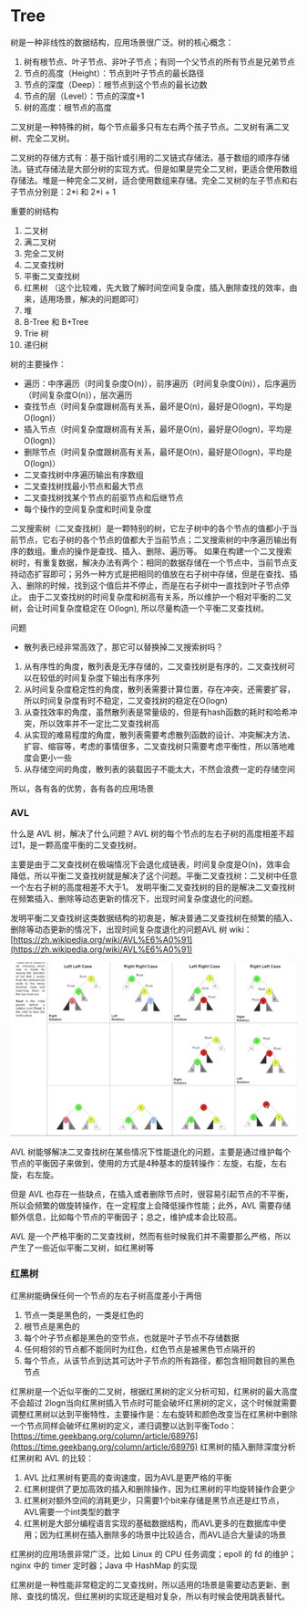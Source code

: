 # Tree

树是一种非线性的数据结构，应用场景很广泛。树的核心概念：

1. 树有根节点、叶子节点、非叶子节点；有同一个父节点的所有节点是兄弟节点
2. 节点的高度（Height）：节点到叶子节点的最长路径
3. 节点的深度（Deep）：根节点到这个节点的最长边数
4. 节点的层（Level）：节点的深度+1
5. 树的高度：根节点的高度

  
二叉树是一种特殊的树，每个节点最多只有左右两个孩子节点。二叉树有满二叉树、完全二叉树。

二叉树的存储方式有：基于指针或引用的二叉链式存储法，基于数组的顺序存储法。链式存储法是大部分树的实现方式。但是如果是完全二叉树，更适合使用数组存储法。堆是一种完全二叉树，适合使用数组来存储。完全二叉树的左子节点和右子节点分别是：2\*i 和 2\*i + 1

重要的树结构

1. 二叉树
2. 满二叉树
3. 完全二叉树
4. 二叉查找树
5. 平衡二叉查找树
6. 红黑树 （这个比较难，先大致了解时间空间复杂度，插入删除查找的效率，由来，适用场景，解决的问题即可）
7. 堆
8. B-Tree 和 B+Tree
9. Trie 树
10. 递归树

树的主要操作：

* 遍历：中序遍历（时间复杂度O\(n\)），前序遍历（时间复杂度O\(n\)），后序遍历（时间复杂度O\(n\)），层次遍历
* 查找节点（时间复杂度跟树高有关系，最坏是O\(n\)，最好是O\(logn\)，平均是O\(logn\)）
* 插入节点（时间复杂度跟树高有关系，最坏是O\(n\)，最好是O\(logn\)，平均是O\(logn\)）
* 删除节点（时间复杂度跟树高有关系，最坏是O\(n\)，最好是O\(logn\)，平均是O\(logn\)）
* 二叉查找树中序遍历输出有序数组
* 二叉查找树找最小节点和最大节点
* 二叉查找树找某个节点的前驱节点和后继节点
* 每个操作的空间复杂度和时间复杂度

二叉搜索树（二叉查找树）是一颗特别的树，它左子树中的各个节点的值都小于当前节点，它右子树的各个节点的值都大于当前节点；二叉搜索树的中序遍历输出有序的数组。重点的操作是查找、插入、删除、遍历等。 如果在构建一个二叉搜索树时，有重复数据，解决办法有两个：相同的数据存储在一个节点中，当前节点支持动态扩容即可；另外一种方式是把相同的值放在右子树中存储，但是在查找、插入、删除的时候，找到这个值后并不停止，而是在右子树中一直找到叶子节点停止。 由于二叉查找树的时间复杂度和树高有关系，所以维护一个相对平衡的二叉树，会让时间复杂度稳定在 O\(logn\), 所以尽量构造一个平衡二叉查找树。

问题

* 散列表已经非常高效了，那它可以替换掉二叉搜索树吗？

1. 从有序性的角度，散列表是无序存储的，二叉查找树是有序的，二叉查找树可以在较低的时间复杂度下输出有序序列
2. 从时间复杂度稳定性的角度，散列表需要计算位置，存在冲突，还需要扩容，所以时间复杂度有时不稳定，二叉查找树的稳定在O\(logn\)
3. 从查找效率的角度，虽然散列表是常量级的，但是有hash函数的耗时和哈希冲突，所以效率并不一定比二叉查找树高
4. 从实现的难易程度的角度，散列表需要考虑散列函数的设计、冲突解决方法、扩容、缩容等，考虑的事情很多，二叉查找树只需要考虑平衡性，所以落地难度会更小一些
5. 从存储空间的角度，散列表的装载因子不能太大，不然会浪费一定的存储空间

所以，各有各的优势，各有各的应用场景

### AVL

什么是 AVL 树，解决了什么问题？AVL 树的每个节点的左右子树的高度相差不超过1，是一颗高度平衡的二叉查找树。

主要是由于二叉查找树在极端情况下会退化成链表，时间复杂度是O\(n\)，效率会降低，所以平衡二叉查找树就是解决了这个问题。平衡二叉查找树：二叉树中任意一个左右子树的高度相差不大于1。 发明平衡二叉查找树的目的是解决二叉查找树在频繁插入、删除等动态更新的情况下，出现时间复杂度退化的问题。

发明平衡二叉查找树这类数据结构的初衷是，解决普通二叉查找树在频繁的插入、删除等动态更新的情况下，出现时间复杂度退化的问题AVL 树 wiki：[https://zh.wikipedia.org/wiki/AVL%E6%A0%91](https://zh.wikipedia.org/wiki/AVL%E6%A0%91)

![](../../../.gitbook/assets/image%20%2885%29.png)

AVL 树能够解决二叉查找树在某些情况下性能退化的问题，主要是通过维护每个节点的平衡因子来做到，使用的方式是4种基本的旋转操作：左旋，右旋，左右旋，右左旋。

但是 AVL 也存在一些缺点，在插入或者删除节点时，很容易引起节点的不平衡，所以会频繁的做旋转操作，在一定程度上会降低操作性能；此外，AVL 需要存储额外信息，比如每个节点的平衡因子；总之，维护成本会比较高。

AVL 是一个严格平衡的二叉查找树，然而有些时候我们并不需要那么严格，所以产生了一些近似平衡二叉树，如红黑树等

### 红黑树

红黑树能确保任何一个节点的左右子树高度差小于两倍

1. 节点一类是黑色的，一类是红色的
2. 根节点是黑色的
3. 每个叶子节点都是黑色的空节点，也就是叶子节点不存储数据
4. 任何相邻的节点都不能同时为红色，红色节点是被黑色节点隔开的
5. 每个节点，从该节点到达其可达叶子节点的所有路径，都包含相同数目的黑色节点

红黑树是一个近似平衡的二叉树，根据红黑树的定义分析可知，红黑树的最大高度不会超过 2logn当向红黑树插入节点时可能会破坏红黑树的定义，这个时候就需要调整红黑树以达到平衡特性，主要操作是：左右旋转和颜色改变当在红黑树中删除一个节点同样会破坏红黑树的定义，递归调整以达到平衡Todo： [https://time.geekbang.org/column/article/68976](https://time.geekbang.org/column/article/68976) 红黑树的插入删除深度分析  
红黑树和 AVL 的比较：

1. AVL 比红黑树有更高的查询速度，因为AVL是更严格的平衡
2. 红黑树提供了更加高效的插入和删除操作，因为红黑树的平均旋转操作会更少
3. 红黑树对额外空间的消耗更少，只需要1个bit来存储是黑节点还是红节点，AVL需要一个int类型的数字
4. 红黑树是大部分编程语言实现的基础数据结构，而AVL更多的在数据库中使用；因为红黑树在插入删除多的场景中比较适合，而AVL适合大量读的场景

红黑树的应用场景非常广泛，比如 Linux 的 CPU 任务调度；epoll 的 fd 的维护；nginx 中的 timer 定时器；Java 中 HashMap 的实现

红黑树是一种性能非常稳定的二叉查找树，所以适用的场景是需要动态更新、删除、查找的情况，但红黑树的实现还是相对复杂，所以有时候会使用跳表替代。


